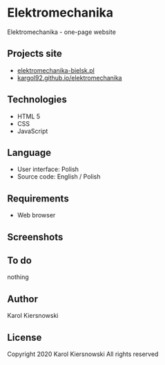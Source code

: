 Elektromechanika
================

Elektromechanika - one-page website

Projects site
-------------
* [elektromechanika-bielsk.pl](http://elektromechanika-bielsk.pl)
* [kargol92.github.io/elektromechanika](https://kargol92.github.io/elektromechanika)

Technologies
------------
* HTML 5
* CSS
* JavaScript

Language
--------
* User interface: Polish
* Source code: English / Polish

Requirements
------------
* Web browser

Screenshots
-----------

To do
-----
nothing

Author
------
Karol Kiersnowski

License
-------
Copyright 2020 Karol Kiersnowski All rights reserved
